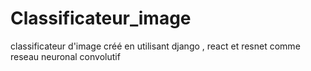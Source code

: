 # Classificateur_image
classificateur d'image créé en utilisant django , react et resnet comme reseau neuronal convolutif
